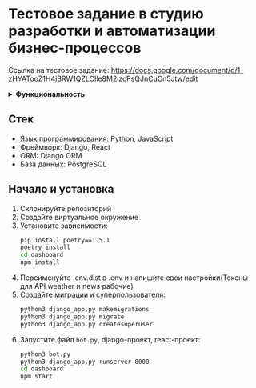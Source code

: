 # Тестовое задание в студию разработки и автоматизации бизнес-процессов

Ссылка на тестовое задание: https://docs.google.com/document/d/1-zHYATooZ1H4jBRW1QZLCIle8M2izcPsQJnCuCn5Jtw/edit

<details>
<summary>
   <strong>
      Функциональность
   </strong>
</summary>

### Модель базы данных

**Profile** – Есть быть обычные и админ пользователи.

**Message** – Создаются при общении пользователя с ботом. Содержит команду и текст.

**Response** – Ответ бота на сообщение. Содержит текст и картинку.

**Command** – Команда для телеграм бота. Содержит команду, на которую будет реагировать бот и его ответ.

### Функциональные критерии

В веб-сервисе dashboard:
- На главной странице история сообщений всех пользователей, можно также фильтровать по пользователям
- На странице /dashboard находится bar chart(Гистограмма) - статистика 
количества запросов команд за последние 7 дней. И маленькие коробки, 
которые отображают количество новых пользователей и запросов за неделю, 
всех активных диалогов и самая популярная команда за все время.

В боте:
- Можно получить рандомную новость.
- Можно получить погоду в указанном городе в виде картинки и текста.
- Есть команды /help, /start.

</details>

## Стек
- Язык программирования: Python, JavaScript
- Фреймворк: Django, React
- ORM: Django ORM
- База данных: PostgreSQL

## Начало и установка
1. Склонируйте репозиторий
2. Создайте виртуальное окружение
3. Установите зависимости:
    ```sh
    pip install poetry==1.5.1
    poetry install
    cd dashboard
    npm install
    ```
4. Переименуйте .env.dist в .env и напишите свои настройки(Токены для API weather и news рабочие)
5. Создайте миграции и суперпользователя:
    ```sh
    python3 django_app.py makemigrations
    python3 django_app.py migrate
    python3 django_app.py createsuperuser
    ```
6. Запустите файл `bot.py`, django-проект, react-проект:
    ```sh
    python3 bot.py
    python3 django_app.py runserver 8000
    cd dashboard
    npm start
    ```
